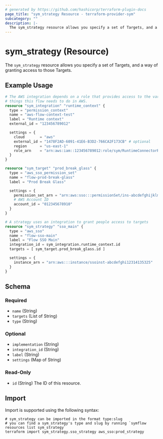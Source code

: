 ```yaml
---
# generated by https://github.com/hashicorp/terraform-plugin-docs
page_title: "sym_strategy Resource - terraform-provider-sym"
subcategory: ""
description: |-
  The sym_strategy resource allows you specify a set of Targets, and a way of granting access to those Targets.
---
```


# sym_strategy (Resource)

The `sym_strategy` resource allows you specify a set of Targets, and a way of granting access to those Targets.

## Example Usage

```terraform
# The AWS integration depends on a role that provides access to the various
# things this flow needs to do in AWS.
resource "sym_integration" "runtime_context" {
  type = "permission_context"
  name = "aws-flow-context-test"
  label = "Runtime context"
  external_id = "123456789012"

  settings = {
    cloud       = "aws"
    external_id = "1478F2AD-6091-41E6-B3D2-766CA2F173CB" # optional
    region      = "us-east-1"
    role_arn    = "arn:aws:iam::123456789012:role/sym/RuntimeConnectorRole"
  }
}

resource "sym_target" "prod_break_glass" {
  type = "aws_sso_permission_set"
  name = "flow-prod-break-glass"
  label = "Prod Break Glass"

  settings = {
    permission_set_arn = "arn:aws:sso:::permissionSet/ins-abcdefghijklmnop/ps-2"
    # AWS Account ID
    account_id = "012345678910"
  }
}

# A strategy uses an integration to grant people access to targets
resource "sym_strategy" "sso_main" {
  type = "aws_sso"
  name = "flow-sso-main"
  label = "Flow SSO Main"
  integration_id = sym_integration.runtime_context.id
  targets = [ sym_target.prod_break_glass.id ]

  settings = {
    instance_arn = "arn:aws:::instance/ssoinst-abcdefghi12314135325"
  }
}
```

<!-- schema generated by tfplugindocs -->
## Schema

### Required

- `name` (String)
- `targets` (List of String)
- `type` (String)

### Optional

- `implementation` (String)
- `integration_id` (String)
- `label` (String)
- `settings` (Map of String)

### Read-Only

- `id` (String) The ID of this resource.

## Import

Import is supported using the following syntax:

```shell
# sym_strategy can be imported in the format type:slug
# you can find a sym_strategy's type and slug by running `symflow resources list sym_strategy`
terraform import sym_strategy.sso_strategy aws_sso:prod_strategy
```

